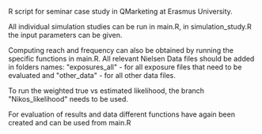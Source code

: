R script for seminar case study in QMarketing at Erasmus University.

All individual simulation studies can be run in main.R, in simulation_study.R the input parameters can be given.

Computing reach and frequency can also be obtained by running  the specific functions in main.R.
All relevant Nielsen Data files should be added in folders names: "exposures_all" -  for all exposure files that need to be evaluated and "other_data" - for all other data files.

To run the weighted true vs estimated likelihood, the branch "Nikos_likelihood" needs to be used.

For evaluation of results and data different functions have again been created and can be used from main.R
